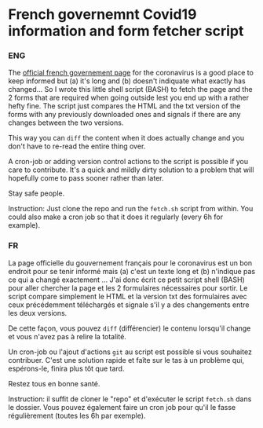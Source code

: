 # French governemnt Covid19 information and form fetcher script
 
### ENG

The [official french governement page](https://www.gouvernement.fr/info-coronavirus) for the coronavirus is a good place to keep informed but (a) it's long and (b) doesn't indiquate what exactly has changed... So I wrote this little shell script (BASH) to fetch the page and the 2 forms that are required when going outside lest you end up with a rather hefty fine. The script just compares the HTML and the txt version of the forms with any previously downloaded ones and signals if there are any changes between the two versions.

This way you can `diff` the content when it does actually change and you don't have to re-read the entire thing over.

A cron-job or adding version control actions to the script is possible if you care to contribute. It's a quick and mildly dirty solution to a problem that will hopefully come to pass sooner rather than later.

Stay safe people.

Instruction: Just clone the repo and run the `fetch.sh` script from within. You could also make a cron job so that it does it regularly (every 6h for example).
 
### FR


La page officielle du gouvernement français pour le coronavirus est un bon endroit pour se tenir informé mais (a) c'est un texte long et (b) n'indique pas ce qui a changé exactement ... J'ai donc écrit ce petit script shell (BASH) pour aller chercher la page et les 2 formulaires nécessaires pour sortir. Le script compare simplement le HTML et la version txt des formulaires avec ceux précédemment téléchargés et signale s'il y a des changements entre les deux versions.

De cette façon, vous pouvez `diff` (différencier) le contenu lorsqu'il change et vous n'avez pas à relire la totalité.

Un cron-job ou l'ajout d'actions `git` au script est possible si vous souhaitez contribuer. C'est une solution rapide et faîte sur le tas à un problème qui, espérons-le, finira plus tôt que tard.

Restez tous en bonne santé.

Instruction: il suffit de cloner le "repo" et d'exécuter le script `fetch.sh` dans le dossier. Vous pouvez également faire un cron job pour qu'il le fasse régulièrement (toutes les 6h par exemple).
